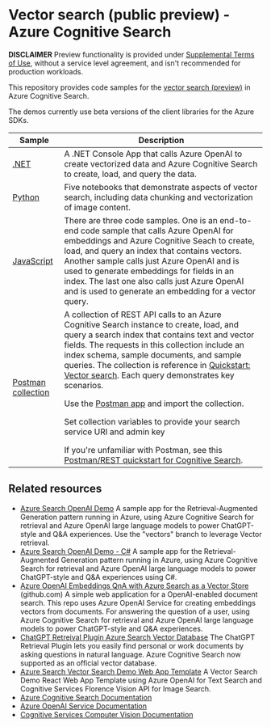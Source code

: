 # Vector search (public preview) - Azure Cognitive Search

**DISCLAIMER**
Preview functionality is provided under [Supplemental Terms of Use](https://azure.microsoft.com/support/legal/preview-supplemental-terms/), without a service level agreement, and isn't recommended for production workloads.

This repository provides code samples for the [vector search (preview)](https://learn.microsoft.com/azure/search/vector-search-overview) in Azure Cognitive Search.

The demos currently use beta versions of the client libraries for the Azure SDKs.

| Sample | Description |
| ------ | ------------|
| [.NET](demo-dotnet/readme.md) | A .NET Console App that calls Azure OpenAI to create vectorized data and Azure Cognitive Search to create, load, and query the data.|
| [Python](demo-python/readme.md) |  Five notebooks that demonstrate aspects of vector search, including data chunking and vectorization of image content. |
| [JavaScript](demo-javascript/readme.md) | There are three code samples. One is an end-to-end code sample that calls Azure OpenAI for embeddings and Azure Cognitive Seach to create, load, and query an index that contains vectors. Another sample calls just Azure OpenAI and is used to generate embeddings for fields in an index. The last one also calls just Azure OpenAI and is used to generate an embedding for a vector query.  |
| [Postman collection](postman-collection/Vector%20Search%20QuickStart.postman_collection%20v1.0.json)| A collection of REST API calls to an Azure Cognitive Search instance to create, load, and query a search index that contains text and vector fields. The requests in this collection include an index schema, sample documents, and sample queries. The collection is reference in [Quickstart: Vector search](/docs/vector-search-quickstart.md). Each query demonstrates key scenarios. <p>Use the [Postman app](https://www.postman.com/downloads/) and import the collection.</p> <p>Set collection variables to provide your search service URI and admin key</p> If you're unfamiliar with Postman, see this [Postman/REST quickstart for Cognitive Search](https://learn.microsoft.com/azure/search/search-get-started-rest). |

## Related resources

- [Azure Search OpenAI Demo](https://github.com/Azure-Samples/azure-search-openai-demo/tree/vectors) A sample app for the Retrieval-Augmented Generation pattern running in Azure, using Azure Cognitive Search for retrieval and Azure OpenAI large language models to power ChatGPT-style and Q&A experiences. Use the "vectors" branch to leverage Vector retrieval.
- [Azure Search OpenAI Demo - C#](https://github.com/Azure-Samples/azure-search-openai-demo-csharp/tree/feature/embeddingSearch) A sample app for the Retrieval-Augmented Generation pattern running in Azure, using Azure Cognitive Search for retrieval and Azure OpenAI large language models to power ChatGPT-style and Q&A experiences using C#.
- [Azure OpenAI Embeddings QnA with Azure Search as a Vector Store](https://github.com/ruoccofabrizio/azure-open-ai-embeddings-qna) (github.com) A simple web application for a OpenAI-enabled document search. This repo uses Azure OpenAI Service for creating embeddings vectors from documents. For answering the question of a user, using Azure Cognitive Search for retrieval and Azure OpenAI large language models to power ChatGPT-style and Q&A experiences.
- [ChatGPT Retreival Plugin Azure Search Vector Database](https://github.com/openai/chatgpt-retrieval-plugin/blob/main/README.md#azure-cognitive-search) The ChatGPT Retrieval Plugin lets you easily find personal or work documents by asking questions in natural language. Azure Cognitive Search now supported as an official vector database.
- [Azure Search Vector Search Demo Web App Template](https://github.com/farzad528/azure-search-vector-search-demo) A Vector Search Demo React Web App Template using Azure OpenAI for Text Search and Cognitive Services Florence Vision API for Image Search.
- [Azure Cognitive Search Documentation](https://learn.microsoft.com/azure/search/)
- [Azure OpenAI Service Documentation](https://learn.microsoft.com/azure/cognitive-services/openai/)
- [Cognitive Services Computer Vision Documentation](https://learn.microsoft.com/azure/cognitive-services/computer-vision/)
